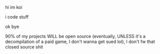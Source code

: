 hi im koi

i code stuff

ok bye

90% of my projects WILL be open source (eventually, UNLESS it's a decompilation of a paid game, I don't wanna get sued lol), I don't fw that closed source shit
